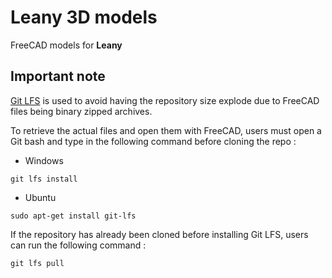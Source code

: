 # Leany 3D models

FreeCAD models for **Leany**

## Important note
[Git LFS](https://git-lfs.com/) is used to avoid having the repository size explode due to FreeCAD files being binary zipped archives.

To retrieve the actual files and open them with FreeCAD, users must open a Git bash and type in the following command before cloning the repo :

- Windows
```
git lfs install
```

- Ubuntu
```
sudo apt-get install git-lfs
```

If the repository has already been cloned before installing Git LFS, users can run the following command :
```
git lfs pull
```